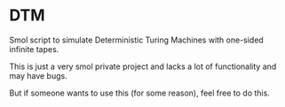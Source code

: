 # DTM

 Smol script to simulate Deterministic Turing Machines with one-sided infinite tapes.
 
 This is just a very smol private project and lacks a lot of functionality and may have bugs.
 
 But if someone wants to use this (for some reason), feel free to do this.
